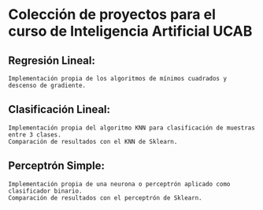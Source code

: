 # Colección de proyectos para el curso de Inteligencia Artificial UCAB
## Regresión Lineal:
    Implementación propia de los algoritmos de mínimos cuadrados y descenso de gradiente.
## Clasificación Lineal:
    Implementación propia del algoritmo KNN para clasificación de muestras entre 3 clases.
    Comparación de resultados con el KNN de Sklearn.
## Perceptrón Simple:
    Implementación propia de una neurona o perceptrón aplicado como clasificador binario.
    Comparación de resultados con el perceptrón de Sklearn.